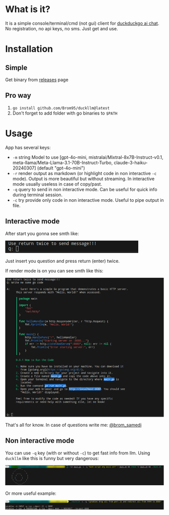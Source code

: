 # What is it?
It is a simple console/terminal/cmd (not gui) client for [duckduckgo ai chat](https://duckduckgo.com/?q=DuckDuckGo+AI+Chat&ia=chat&duckai=1). No registration, no api keys, no sms. Just get and use.

# Installation

## Simple
Get binary from [releases](https://github.com/Brom95/duckllm/releases) page

## Pro way
1. `go install github.com/Brom95/duckllm@latest`
2. Don't forget to add folder with go binaries to `$PATH`

# Usage

App has several keys:

- `-m` string Model to use [gpt-4o-mini, mistralai/Mixtral-8x7B-Instruct-v0.1, meta-llama/Meta-Llama-3.1-70B-Instruct-Turbo, claude-3-haiku-20240307] (default "gpt-4o-mini")
- `-r` render output as markdown (or highlight code in non interactive `-c` mode). Output is more beautiful but without streaming. In interactive mode usually useless in case of copy/past.
- `-q` query to send in non interactive mode. Can be useful for quick info during terminal session.
- `-c` try provide  only code in non interactive mode. Useful to pipe output in file. 


## Interactive mode
After start you gonna see smth like:

![prompt](docs/prompt.png)

Just insert you question and press return (enter) twice.

If render mode is on you can see smth like this:

![render](docs/render.png)

That's all for know. In case of questions write me: [@brom_samedi](https://t.me/brom_samedi)

## Non interactive mode

You can use `-q` key (with or without `-c`) to get fast info from llm. Using `duckllm` like this is funny but very dangerous:

![ascii generation](docs/duck.png)

Or more useful example:

![iptables](docs/iptables.png)
